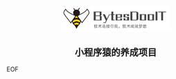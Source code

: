 <div align=center>
    <img src="logo.png" width="50%"/>
    <br>
    <h2>小程序猿的养成项目</h2>
</div>

EOF